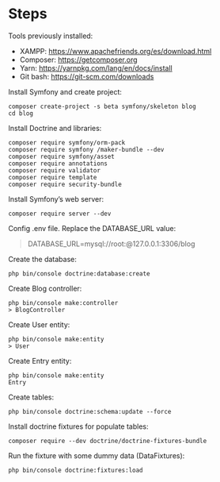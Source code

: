 # Steps
Tools previously installed:
- XAMPP: https://www.apachefriends.org/es/download.html
- Composer: https://getcomposer.org
- Yarn: https://yarnpkg.com/lang/en/docs/install
- Git bash: https://git-scm.com/downloads

Install Symfony and create project:
```
composer create-project -s beta symfony/skeleton blog
cd blog
```

Install Doctrine and libraries:
```
composer require symfony/orm-pack
composer require symfony /maker-bundle --dev
composer require symfony/asset
composer require annotations
composer require validator
composer require template
composer require security-bundle
```

Install Symfony’s web server:
```
composer require server --dev
```

Config .env file. Replace the DATABASE_URL value: 
> DATABASE_URL=mysql://root:@127.0.0.1:3306/blog

Create the database:
```
php bin/console doctrine:database:create
```

Create Blog controller:
```
php bin/console make:controller  
> BlogController
```

Create User entity:
```
php bin/console make:entity  
> User
```

Create Entry entity:
```
php bin/console make:entity  
Entry
```

Create tables:
```
php bin/console doctrine:schema:update --force  
```

Install doctrine fixtures for populate tables:
```
composer require --dev doctrine/doctrine-fixtures-bundle
```

Run the fixture with some dummy data (DataFixtures):
```
php bin/console doctrine:fixtures:load 	
```
